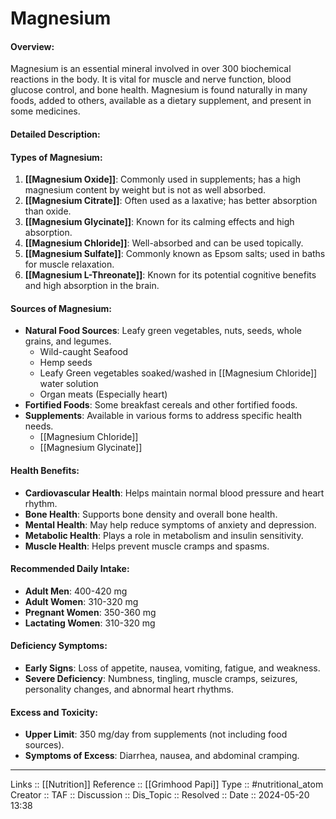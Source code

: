 # Magnesium

#### Overview:

Magnesium is an essential mineral involved in over 300 biochemical reactions in the body. It is vital for muscle and nerve function, blood glucose control, and bone health. Magnesium is found naturally in many foods, added to others, available as a dietary supplement, and present in some medicines.

#### Detailed Description:
#### Types of Magnesium:

1. **[[Magnesium Oxide]]**: Commonly used in supplements; has a high magnesium content by weight but is not as well absorbed.
2. **[[Magnesium Citrate]]**: Often used as a laxative; has better absorption than oxide.
3. **[[Magnesium Glycinate]]**: Known for its calming effects and high absorption.
4. **[[Magnesium Chloride]]**: Well-absorbed and can be used topically.
5. **[[Magnesium Sulfate]]**: Commonly known as Epsom salts; used in baths for muscle relaxation.
6. **[[Magnesium L-Threonate]]**: Known for its potential cognitive benefits and high absorption in the brain.

#### Sources of Magnesium:

- **Natural Food Sources**: Leafy green vegetables, nuts, seeds, whole grains, and legumes.
	- Wild-caught Seafood
	- Hemp seeds
	- Leafy Green vegetables soaked/washed in [[Magnesium Chloride]] water solution
	- Organ meats (Especially heart)
- **Fortified Foods**: Some breakfast cereals and other fortified foods.
- **Supplements**: Available in various forms to address specific health needs.
	- [[Magnesium Chloride]]
	- [[Magnesium Glycinate]]

#### Health Benefits:

- **Cardiovascular Health**: Helps maintain normal blood pressure and heart rhythm.
- **Bone Health**: Supports bone density and overall bone health.
- **Mental Health**: May help reduce symptoms of anxiety and depression.
- **Metabolic Health**: Plays a role in metabolism and insulin sensitivity.
- **Muscle Health**: Helps prevent muscle cramps and spasms.

#### Recommended Daily Intake:

- **Adult Men**: 400-420 mg
- **Adult Women**: 310-320 mg
- **Pregnant Women**: 350-360 mg
- **Lactating Women**: 310-320 mg

#### Deficiency Symptoms:

- **Early Signs**: Loss of appetite, nausea, vomiting, fatigue, and weakness.
- **Severe Deficiency**: Numbness, tingling, muscle cramps, seizures, personality changes, and abnormal heart rhythms.

#### Excess and Toxicity:

- **Upper Limit**: 350 mg/day from supplements (not including food sources).
- **Symptoms of Excess**: Diarrhea, nausea, and abdominal cramping.
---
Links :: [[Nutrition]]
Reference :: [[Grimhood Papi]]
Type :: #nutritional_atom
Creator ::
TAF ::
Discussion ::
Dis_Topic :: 
Resolved ::
Date :: 2024-05-20 13:38
